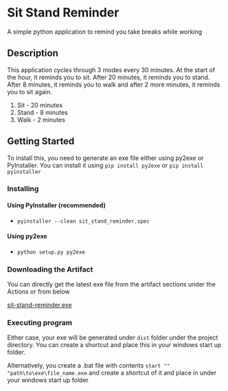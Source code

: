 # Sit Stand Reminder

A simple python application to remind you take breaks while working

## Description

This application cycles through 3 modes every 30 minutes. At the start of the hour, it reminds you to sit. After 20 minutes, it reminds you to stand. After 8 minutes, it reminds you to walk and after 2 more minutes, it reminds you to sit again.
1. Sit   - 20 minutes
2. Stand -  8 minutes
3. Walk  -  2 minutes

## Getting Started
To install this, you need to generate an exe file either using py2exe or PyInstaller. You can install it using `pip install py2exe` or `pip install pyinstaller`

### Installing
#### Using PyInstaller (recommended)

* `pyinstaller --clean sit_stand_reminder.spec`

#### Using py2exe
* `python setup.py py2exe`

### Downloading the Artifact
You can directly get the latest exe file from the artifact sections under the Actions or from below

[sit-stand-reminder.exe](https://github.com/manojmanivannan/sit-stand-reminder/actions/runs/7339331430/artifacts/1136530779)

### Executing program

Either case, your exe will be generated under `dist` folder under the project directory. You can create a shortcut and place this in your windows start up folder.

Alternatively, you create a .bat file with contents `start "" "path\to\exe\file_name.exe` and create a shortcut of it and place in under your windows start up folder

